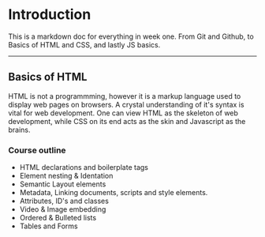 # Introduction
This is a markdown doc for everything in week one. From Git and Github, to Basics of HTML and CSS, and lastly JS basics.

---
## Basics of HTML
HTML is not a programmming, however it is a markup language used to display web pages on browsers. A crystal understanding of it's syntax is vital for web development.
One can view HTML as the skeleton of web development, while CSS on its end acts as the skin and Javascript as the brains.

### Course outline
- HTML declarations and boilerplate tags
- Element nesting & Identation
- Semantic Layout elements
- Metadata, Linking documents, scripts and style elements.
- Attributes, ID's and classes
- Video & Image embedding
- Ordered & Bulleted lists
- Tables and Forms

